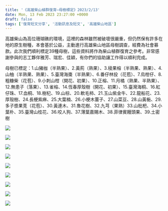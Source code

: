 ```yaml
---
title: '《高雄柴山植群復育—母樹標定》2023/2/13'
date: Mon, 13 Feb 2023 23:27:00 +0000
draft: false
tags: ['復育短文分享', '活動訊息及短文', '高雄柴山地區']
---
```


高雄柴山為高位珊瑚礁的環境，這裡的森林雖然被破壞很嚴重，但仍然保有許多在地的原生樹種，本會基於公益，主動進行高雄柴山地區母樹調查，經費為社會募款。此次我們順利標定39種母樹，這些資料將作為柴山植群復育之參考。非常感謝參與的志工夥伴雅芳、瑞宏、佳穎，有你們的協助讓工作得以順利完成。

母樹已標定：1.山豬枷（半熟果）、2.黃荊（熟果）、3.稜果榕（半熟果、熟果）、4.山柚（半熟果、熟果）、5.臺灣海棗（半熟果）、6.番仔林投（花苞）、7.烏柑仔、8.粗糠柴（花苞）、9.小刺山柑（開花、初果）、10.正榕、11.月橘（熟果、半熟果）、12.無患子（落果）、13.雀榕、14.恆春厚殼樹（開花、初果）、15.臺灣海桐、16.紅仔珠、17.血桐、18.樹杞、19.山棕、20.軟毛柿、21.玉山紫金牛、22.龍船花、23.厚殼樹、24.長梗紫麻、25.大葉楠、26.小梗木薑子、27.山菜豆、28.山黃梔、29.多子漿果莧（花苞）、30.黃連木、31.魯花樹、32.九芎（果熟）33.山枇杷、34.小葉朴、35.臺灣山桂花、36.咬人狗、37.薄葉嘉賜木、38.菲律賓饅頭果、39.土密樹

![](https://www.reforestation.tw/wp-content/uploads/2023/06/20230213-高雄柴山植群復育-母樹標定3-1024x768.jpg)

![](https://www.reforestation.tw/wp-content/uploads/2023/06/20230213-高雄柴山植群復育-母樹標定6-1024x768.jpg)

![](https://www.reforestation.tw/wp-content/uploads/2023/06/20230213-高雄柴山植群復育-母樹標定7-1024x768.jpg)

![](https://www.reforestation.tw/wp-content/uploads/2023/06/20230213-高雄柴山植群復育-母樹標定16.jpg)

![](https://www.reforestation.tw/wp-content/uploads/2023/06/20230213-高雄柴山植群復育-母樹標定17.jpg)

![](https://www.reforestation.tw/wp-content/uploads/2023/06/20230213-高雄柴山植群復育-母樹標定19-1024x768.jpg)

![](https://www.reforestation.tw/wp-content/uploads/2023/06/20230213-高雄柴山植群復育-母樹標定20-1024x768.jpg)

![](https://www.reforestation.tw/wp-content/uploads/2023/06/20230213-高雄柴山植群復育-母樹標定23-1024x768.jpg)

![](https://www.reforestation.tw/wp-content/uploads/2023/06/20230213-高雄柴山植群復育-母樹標定25-1024x768.jpg)